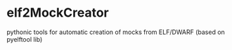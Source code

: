 # elf2MockCreator
pythonic tools for automatic creation of mocks from ELF/DWARF (based on pyelftool lib)
